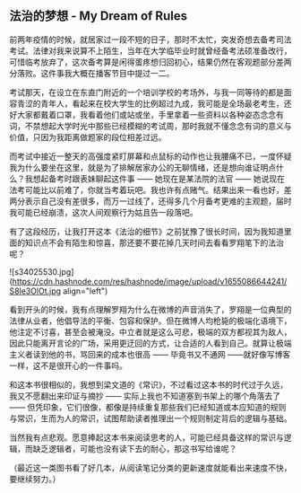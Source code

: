 ## 法治的梦想 - My Dream of Rules

前两年疫情的时候，就居家过一段不短的日子，那时不太忙，突发奇想去备考司法考试。法律对我来说算不上陌生，当年在大学临毕业时就曾经备考法硕准备改行，可惜临考放弃了，这次备考算是闲得蛋疼想归回初心，结果仍然在客观题部分差两分落败。这件事我大概在播客节目中提过一二。

考试那天，在设立在东直门附近的一个培训学校的考场外，与我一同等待的都是面容青涩的青年人，看起来在校大学生的比例超过九成，我可能是全场最老考生，还好大家都戴着口罩，我看着他们或站或坐，手里拿着一些资料以各种姿态念念有词，不禁想起大学时光中那些已经模糊的考试周，那时我就不懂念念有词的意义与价值，只因为我距离做题家的段位相差过远。

而考试中接近一整天的高强度紧盯屏幕和点鼠标的动作也让我腰痛不已，一度怀疑我为什么要坐在这里，就是为了排解居家办公的无聊情绪，还是想向谁证明点什么？我想起备考时跟表妹聊起这件事 —— 她现在是某法院的法官 —— 她说现在法考可能比以前难了，你就当考着玩吧。我也许有点赌气。结果出来一看也好，差两分表示自己没有差很多，而万一过线了，还得多几个月备考更难的主观题，届时我可能已经崩溃，这次人间观察行为姑且告一段落吧。

有了这段经历，让我打开这本《法治的细节》之前犹豫了很长时间，因为我知道里面的知识点不会有陌生和惊喜，那还要不要花掉几天时间去看看罗翔笔下的法治呢？

![s34025530.jpg](https://cdn.hashnode.com/res/hashnode/image/upload/v1655086644241/S8le3OlOt.jpg align="left")

看到开头的时候，我有点理解罗翔为什么在微博的声音消失了，罗翔是一位典型的法律从业者，他倡导法的平衡、包容和保护。但在微博人均枪毙的极端化语境下，他注定不讨喜，甚至会被淹没。中立者就是这么可悲，极端的双方都视其为敌人，因此只能离开言论的广场，采用更迂回的方式，让合适的人看到自己。就算让极端主义者读到他的书，骂回来的成本也很高 —— 毕竟书又不通网 ——就好像写博客一样，这不是很开心的一件事吗。

和这本书很相似的，我想到梁文道的《常识》，不过看过这本书的时代过于久远，我又不愿翻出来印证与摘抄 —— 实际上我也不知道塞到书架上的哪个角落去了 —— 但凭印象，它们很像，都像是持续重复那些我们已经知道或本应知道的规则与常识，生而为人的常识，试图帮助读者推理出一个规则制定背后的逻辑与基础。

当然我有点悲观。愿意捧起这本书来阅读思考的人，可能已经具备这样的常识与逻辑，而缺乏逻辑者，可能也没有读下去的耐心，那这书写给谁呢？

（最近这一类图书看了好几本，从阅读笔记分类的更新速度就能看出来速度不快，要继续努力。）
